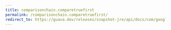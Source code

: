 ```yaml
---
title: comparisonchain.comparetruefirst
permalink: /comparisonchain.comparetruefirst/
redirect_to: https://guava.dev/releases/snapshot-jre/api/docs/com/google/common/collect/ComparisonChain.html#compareTrueFirst-boolean-boolean-
---
```

